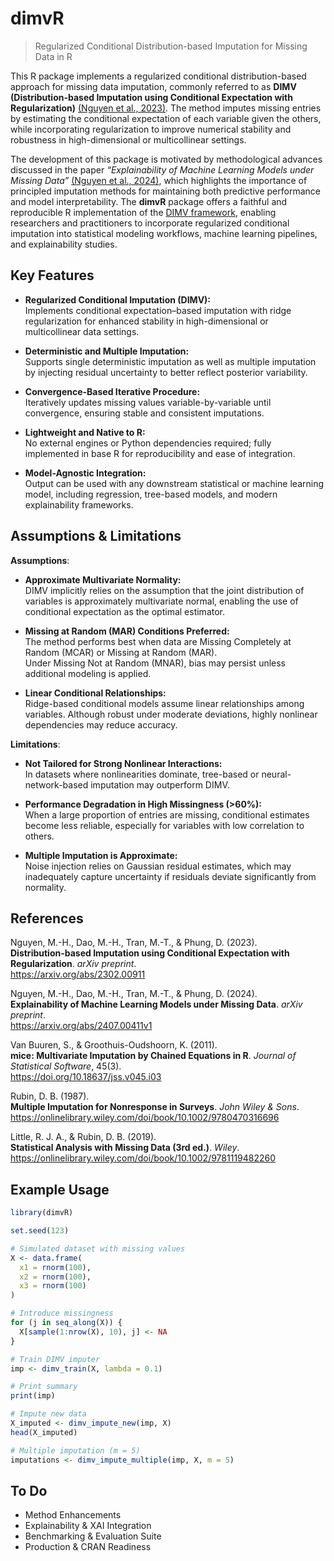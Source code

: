 # dimvR

> Regularized Conditional Distribution-based Imputation for Missing Data in R

This R package implements a regularized conditional distribution-based approach for missing data imputation, commonly referred to as **DIMV (Distribution-based Imputation using Conditional Expectation with Regularization)** [(Nguyen et al., 2023)](https://arxiv.org/abs/2302.00911). The method imputes missing entries by estimating the conditional expectation of each variable given the others, while incorporating regularization to improve numerical stability and robustness in high-dimensional or multicollinear settings.

The development of this package is motivated by methodological advances discussed in the paper *“Explainability of Machine Learning Models under Missing Data”* [(Nguyen et al., 2024)](https://arxiv.org/abs/2407.00411v1), which highlights the importance of principled imputation methods for maintaining both predictive performance and model interpretability. The **dimvR** package offers a faithful and reproducible R implementation of the [DIMV framework](https://github.com/maianhpuco/DIMVImputation), enabling researchers and practitioners to incorporate regularized conditional imputation into statistical modeling workflows, machine learning pipelines, and explainability studies.


## Key Features

- **Regularized Conditional Imputation (DIMV):**  
  Implements conditional expectation–based imputation with ridge regularization for enhanced stability in high-dimensional or multicollinear data settings.

- **Deterministic and Multiple Imputation:**  
  Supports single deterministic imputation as well as multiple imputation by injecting residual uncertainty to better reflect posterior variability.

- **Convergence-Based Iterative Procedure:**  
  Iteratively updates missing values variable-by-variable until convergence, ensuring stable and consistent imputations.

- **Lightweight and Native to R:**  
  No external engines or Python dependencies required; fully implemented in base R for reproducibility and ease of integration.

- **Model-Agnostic Integration:**  
  Output can be used with any downstream statistical or machine learning model, including regression, tree-based models, and modern explainability frameworks.


## Assumptions & Limitations

**Assumptions**:

- **Approximate Multivariate Normality:**  
  DIMV implicitly relies on the assumption that the joint distribution of variables is approximately multivariate normal, enabling the use of conditional expectation as the optimal estimator.

- **Missing at Random (MAR) Conditions Preferred:**  
  The method performs best when data are Missing Completely at Random (MCAR) or Missing at Random (MAR).  
  Under Missing Not at Random (MNAR), bias may persist unless additional modeling is applied.

- **Linear Conditional Relationships:**  
  Ridge-based conditional models assume linear relationships among variables. Although robust under moderate deviations, highly nonlinear dependencies may reduce accuracy.

**Limitations**:

- **Not Tailored for Strong Nonlinear Interactions:**  
  In datasets where nonlinearities dominate, tree-based or neural-network-based imputation may outperform DIMV.

- **Performance Degradation in High Missingness (>60%):**  
  When a large proportion of entries are missing, conditional estimates become less reliable, especially for variables with low correlation to others.

- **Multiple Imputation is Approximate:**  
  Noise injection relies on Gaussian residual estimates, which may inadequately capture uncertainty if residuals deviate significantly from normality.


## References

Nguyen, M.-H., Dao, M.-H., Tran, M.-T., & Phung, D. (2023).  
**Distribution-based Imputation using Conditional Expectation with Regularization**. *arXiv preprint*.  
https://arxiv.org/abs/2302.00911

Nguyen, M.-H., Dao, M.-H., Tran, M.-T., & Phung, D. (2024).  
**Explainability of Machine Learning Models under Missing Data**. *arXiv preprint*.  
https://arxiv.org/abs/2407.00411v1

Van Buuren, S., & Groothuis-Oudshoorn, K. (2011).  
**mice: Multivariate Imputation by Chained Equations in R**. *Journal of Statistical Software*, 45(3).  
https://doi.org/10.18637/jss.v045.i03

Rubin, D. B. (1987).  
**Multiple Imputation for Nonresponse in Surveys**. *John Wiley & Sons*.
https://onlinelibrary.wiley.com/doi/book/10.1002/9780470316696

Little, R. J. A., & Rubin, D. B. (2019).  
**Statistical Analysis with Missing Data (3rd ed.)**. *Wiley*.
https://onlinelibrary.wiley.com/doi/book/10.1002/9781119482260


## Example Usage

```r
library(dimvR)

set.seed(123)

# Simulated dataset with missing values
X <- data.frame(
  x1 = rnorm(100),
  x2 = rnorm(100),
  x3 = rnorm(100)
)

# Introduce missingness
for (j in seq_along(X)) {
  X[sample(1:nrow(X), 10), j] <- NA
}

# Train DIMV imputer
imp <- dimv_train(X, lambda = 0.1)

# Print summary
print(imp)

# Impute new data
X_imputed <- dimv_impute_new(imp, X)
head(X_imputed)

# Multiple imputation (m = 5)
imputations <- dimv_impute_multiple(imp, X, m = 5)
```


## To Do

* Method Enhancements
* Explainability & XAI Integration
* Benchmarking & Evaluation Suite
* Production & CRAN Readiness
